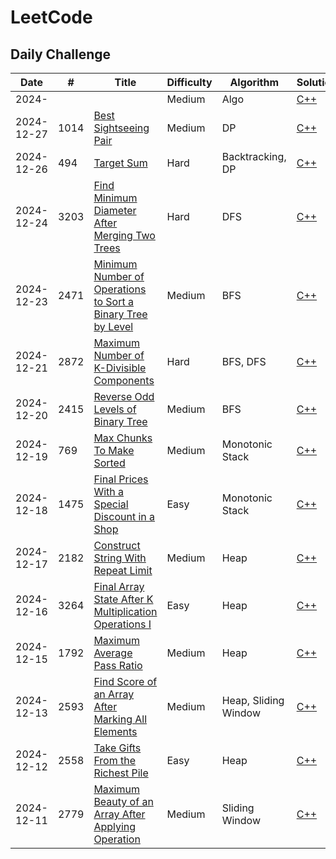 # LeetCode
## Daily Challenge

| **Date**   | **#**| **Title**    | **Difficulty** | **Algorithm** | **Solution** | 
| ---------- | ---- | ------------ | -------------- | ------------- | ------------ |
| 2024-      |      |  [](https://leetcode.com/problems//description/) | Medium |  Algo | [C++](https://github.com/jimmy-hsin/Leetcode-record/tree/main/c++/) |
| 2024-12-27 | 1014 |  [Best Sightseeing Pair](https://leetcode.com/problems/best-sightseeing-pair/description/)                                                                             | Medium |  DP               | [C++](https://github.com/jimmy-hsin/Leetcode-record/tree/main/c%2B%2B/1014.%20Best%20Sightseeing%20Pair) |
| 2024-12-26 | 494  |  [Target Sum](https://leetcode.com/problems/target-sum/description/)                                                                                                   | Hard   |  Backtracking, DP | [C++](https://github.com/jimmy-hsin/Leetcode-record/tree/main/c%2B%2B/494.%20Target%20Sum) |
| 2024-12-24 | 3203 |  [Find Minimum Diameter After Merging Two Trees](https://leetcode.com/problems/find-minimum-diameter-after-merging-two-trees/description/)                             | Hard   |  DFS              | [C++](https://github.com/jimmy-hsin/Leetcode-record/tree/main/c%2B%2B/3203.%20Find%20Minimum%20Diameter%20After%20Merging%20Two%20Trees) |
| 2024-12-23 | 2471 |  [Minimum Number of Operations to Sort a Binary Tree by Level](https://leetcode.com/problems/minimum-number-of-operations-to-sort-a-binary-tree-by-level/description/) | Medium |  BFS              | [C++](https://github.com/jimmy-hsin/Leetcode-record/tree/main/c%2B%2B/2471.%20Minimum%20Number%20of%20Operations%20to%20Sort%20a%20Binary%20Tree%20by%20Level) |
| 2024-12-21 | 2872 |  [Maximum Number of K-Divisible Components](https://leetcode.com/problems/maximum-number-of-k-divisible-components/description/)                                       | Hard   |  BFS, DFS         | [C++](https://github.com/jimmy-hsin/Leetcode-record/tree/main/c%2B%2B/2872.%20Maximum%20Number%20of%20K-Divisible%20Components) |
| 2024-12-20 | 2415 |  [Reverse Odd Levels of Binary Tree](https://leetcode.com/problems/reverse-odd-levels-of-binary-tree/description/)                                                     | Medium |  BFS              | [C++](https://github.com/jimmy-hsin/Leetcode-record/tree/main/c%2B%2B/2415.%20Reverse%20Odd%20Levels%20of%20Binary%20Tree) |
| 2024-12-19 |  769 |  [Max Chunks To Make Sorted](https://leetcode.com/problems/max-chunks-to-make-sorted/description/)                                                                     | Medium |  Monotonic Stack  | [C++](https://github.com/jimmy-hsin/Leetcode-record/tree/main/c++/769.%20Max%20Chunks%20To%20Make%20Sorted) |
| 2024-12-18 | 1475 |  [Final Prices With a Special Discount in a Shop](https://leetcode.com/problems/final-prices-with-a-special-discount-in-a-shop/description/)                           | Easy   |  Monotonic Stack  | [C++](https://github.com/jimmy-hsin/Leetcode-record/tree/main/c++/1475.%20Final%20Prices%20With%20a%20Special%20Discount%20in%20a%20Shop) |
| 2024-12-17 | 2182 |  [Construct String With Repeat Limit](https://leetcode.com/problems/construct-string-with-repeat-limit/description/)                                                   | Medium |  Heap             | [C++](https://github.com/jimmy-hsin/Leetcode-record/tree/main/c++/2182.%20Construct%20String%20With%20Repeat%20Limit) |
| 2024-12-16 | 3264 |  [Final Array State After K Multiplication Operations I](https://leetcode.com/problems/final-array-state-after-k-multiplication-operations-i/description/)             | Easy   |  Heap             | [C++](https://github.com/jimmy-hsin/Leetcode-record/tree/main/c++/3264.%20Final%20Array%20State%20After%20K%20Multiplication%20Operations%20I) |
| 2024-12-15 | 1792 |  [Maximum Average Pass Ratio](https://leetcode.com/problems/maximum-average-pass-ratio/description/)                                                                   | Medium |  Heap             | [C++](https://github.com/jimmy-hsin/Leetcode-record/tree/main/c++/1792.%20Maximum%20Average%20Pass%20Ratio) |
| 2024-12-13 | 2593 |  [Find Score of an Array After Marking All Elements](https://leetcode.com/problems/find-score-of-an-array-after-marking-all-elements/description/)                     | Medium |  Heap, Sliding Window | [C++](https://github.com/jimmy-hsin/Leetcode-record/tree/main/c++/2593.%20Find%20Score%20of%20an%20Array%20After%20Marking%20All%20Elements) |
| 2024-12-12 | 2558 |  [Take Gifts From the Richest Pile](https://leetcode.com/problems/find-score-of-an-array-after-marking-all-elements/description/)                                      | Easy   |  Heap             | [C++](https://github.com/jimmy-hsin/Leetcode-record/tree/main/c++/2558.%20Take%20Gifts%20From%20the%20Richest%20Pile) |
| 2024-12-11 | 2779 |  [Maximum Beauty of an Array After Applying Operation](https://leetcode.com/problems/maximum-beauty-of-an-array-after-applying-operation/description/)                 | Medium |  Sliding Window   | [C++](https://github.com/jimmy-hsin/Leetcode-record/tree/main/c++/2779.%20Maximum%20Beauty%20of%20an%20Array%20After%20Applying%20Operation) |

